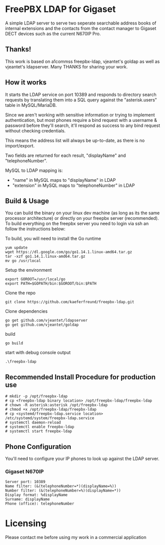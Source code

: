 # FreePBX LDAP for Gigaset
A simple LDAP server to serve two seperate searchable address books of internal extensions and the contacts from the contact manager to Gigaset DECT devices such as the current N670IP Pro.

## Thanks!
This work is based on a1commss freepbx-ldap, vjeantet's goldap as well as vjeantet's ldapserver. Many THANKS for sharing your work.


## How it works
It starts the LDAP service on port 10389 and responds to directory search requests by translating them into a SQL query against the "asterisk.users" table in MySQL/MariaDB.

Since we aren't working with sensitive information or trying to implement authentication, but most phones require a bind request with a username & password before they'll search, it'll respond as success to any bind request without checking credentials.

This means the address list will always be up-to-date, as there is no import/export.

Two fields are returned for each result, "displayName" and "telephoneNumber".

MySQL to LDAP mapping is:
* "name" in MySQL maps to "displayName" in LDAP
* "extension" in MySQL maps to "telephoneNumber" in LDAP

## Build & Usage
You can build the binary on your linux dev machine (as long as its the same processor architecture) or directly on your freepbx server (recommended). To build everything on the freepbx server you need to login via ssh an follow the instructions below:

To build, you will need to install the Go runtime

```
yum update
wget https://dl.google.com/go/go1.14.1.linux-amd64.tar.gz
tar -xzf go1.14.1.linux-amd64.tar.gz
mv go /usr/local
```

Setup the environment
```
export GOROOT=/usr/local/go
export PATH=$GOPATH/bin:$GOROOT/bin:$PATH
```

Clone the repo
```
git clone https://github.com/kaeferfreund/freepbx-ldap.git
```

Clone dependencies
```
go get github.com/vjeantet/ldapserver
go get github.com/vjeantet/goldap
```

build
```
go build
```

start with debug console output
```
.\freepbx-ldap
```


## Recommended Install Procedure for production use
```
# mkdir -p /opt/freepbx-ldap
# cp <freepbx-ldap binary location> /opt/freepbx-ldap/freepbx-ldap
# chown -R asterisk:asterisk /opt/freepbx-ldap
# chmod +x /opt/freepbx-ldap/freepbx-ldap
# cp <systemd/freepbx-ldap.service location> /etc/systemd/system/freepbx-ldap.service
# systemctl daemon-reload
# systemctl enable freepbx-ldap
# systemctl start freepbx-ldap
```

## Phone Configuration
You'll need to configure your IP phones to look up against the LDAP server.


### Gigaset N670IP
```
Server port: 10389
Name filter: (&(telephoneNumber=*)(displayName=%))
Number filter: (&(telephoneNumber=%)(displayName=*))
Display format: %displayName
Surname: displayName
Phone (office): telephoneNumber
```

# Licensing
Please contact me before using my work in a commercial application
